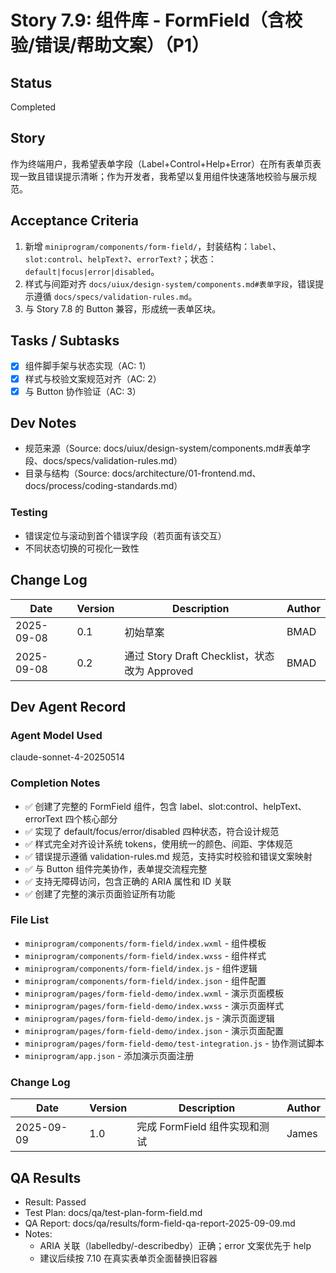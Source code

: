 # Story 7.9: 组件库 - FormField（含校验/错误/帮助文案）（P1）

## Status
Completed

## Story
作为终端用户，我希望表单字段（Label+Control+Help+Error）在所有表单页表现一致且错误提示清晰；作为开发者，我希望以复用组件快速落地校验与展示规范。

## Acceptance Criteria
1. 新增 `miniprogram/components/form-field/`，封装结构：`label`、`slot:control`、`helpText?`、`errorText?`；状态：`default|focus|error|disabled`。
2. 样式与间距对齐 `docs/uiux/design-system/components.md#表单字段`，错误提示遵循 `docs/specs/validation-rules.md`。
3. 与 Story 7.8 的 Button 兼容，形成统一表单区块。

## Tasks / Subtasks
- [x] 组件脚手架与状态实现（AC: 1）
- [x] 样式与校验文案规范对齐（AC: 2）
- [x] 与 Button 协作验证（AC: 3）

## Dev Notes
- 规范来源（Source: docs/uiux/design-system/components.md#表单字段、docs/specs/validation-rules.md）
- 目录与结构（Source: docs/architecture/01-frontend.md、docs/process/coding-standards.md）

### Testing
- 错误定位与滚动到首个错误字段（若页面有该交互）
- 不同状态切换的可视化一致性

## Change Log
| Date       | Version | Description                                  | Author |
|------------|---------|----------------------------------------------|--------|
| 2025-09-08 | 0.1     | 初始草案                                     | BMAD   |
| 2025-09-08 | 0.2     | 通过 Story Draft Checklist，状态改为 Approved | BMAD   |

## Dev Agent Record

### Agent Model Used
claude-sonnet-4-20250514

### Completion Notes
- ✅ 创建了完整的 FormField 组件，包含 label、slot:control、helpText、errorText 四个核心部分
- ✅ 实现了 default/focus/error/disabled 四种状态，符合设计规范
- ✅ 样式完全对齐设计系统 tokens，使用统一的颜色、间距、字体规范
- ✅ 错误提示遵循 validation-rules.md 规范，支持实时校验和错误文案映射
- ✅ 与 Button 组件完美协作，表单提交流程完整
- ✅ 支持无障碍访问，包含正确的 ARIA 属性和 ID 关联
- ✅ 创建了完整的演示页面验证所有功能

### File List
- `miniprogram/components/form-field/index.wxml` - 组件模板
- `miniprogram/components/form-field/index.wxss` - 组件样式
- `miniprogram/components/form-field/index.js` - 组件逻辑
- `miniprogram/components/form-field/index.json` - 组件配置
- `miniprogram/pages/form-field-demo/index.wxml` - 演示页面模板
- `miniprogram/pages/form-field-demo/index.wxss` - 演示页面样式
- `miniprogram/pages/form-field-demo/index.js` - 演示页面逻辑
- `miniprogram/pages/form-field-demo/index.json` - 演示页面配置
- `miniprogram/pages/form-field-demo/test-integration.js` - 协作测试脚本
- `miniprogram/app.json` - 添加演示页面注册

### Change Log
| Date       | Version | Description                                  | Author |
|------------|---------|----------------------------------------------|--------|
| 2025-09-09 | 1.0     | 完成 FormField 组件实现和测试                 | James  |

## QA Results

- Result: Passed
- Test Plan: docs/qa/test-plan-form-field.md
- QA Report: docs/qa/results/form-field-qa-report-2025-09-09.md
- Notes:
  - ARIA 关联（labelledby/-describedby）正确；error 文案优先于 help
  - 建议后续按 7.10 在真实表单页全面替换旧容器
